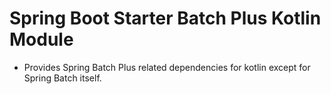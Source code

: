 # Spring Boot Starter Batch Plus Kotlin Module

- Provides Spring Batch Plus related dependencies for kotlin except for Spring Batch itself.
